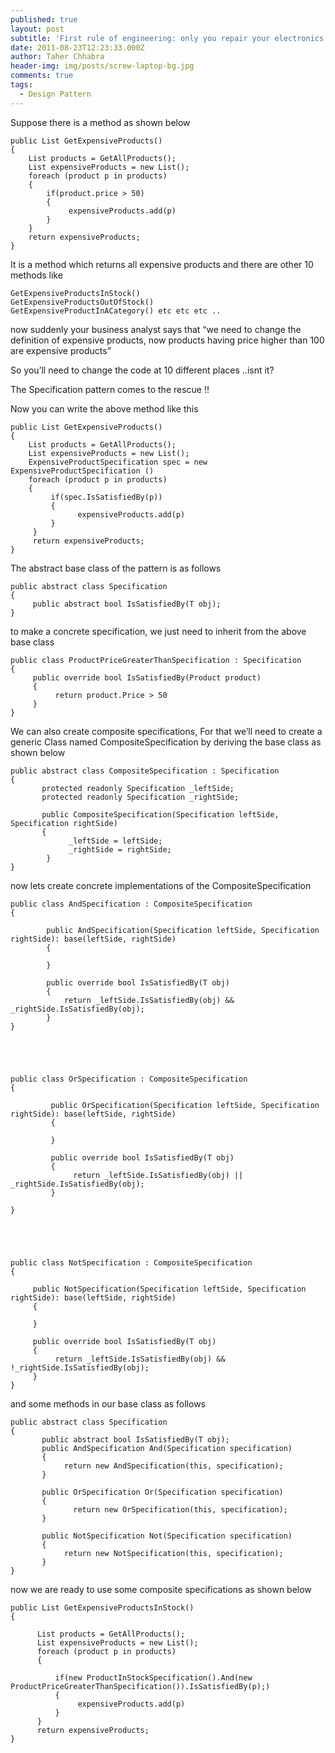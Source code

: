 ```yaml
---
published: true
layout: post
subtitle: 'First rule of engineering: only you repair your electronics!'
date: 2011-08-23T12:23:33.000Z
author: Taher Chhabra
header-img: img/posts/screw-laptop-bg.jpg
comments: true
tags:
  - Design Pattern
---
```

Suppose there is a method as shown below

 

    public List GetExpensiveProducts()
    {
        List products = GetAllProducts();
        List expensiveProducts = new List();
        foreach (product p in products)
        {
            if(product.price > 50)
            {
                 expensiveProducts.add(p)
            }
        }
        return expensiveProducts;
    }

It is a method which returns all expensive products and there are other 10 methods like

    GetExpensiveProductsInStock()
    GetExpensiveProductsOutOfStock()
    GetExpensiveProductInACategory() etc etc etc ..

now suddenly your business analyst says that “we need to change the definition of expensive products, now products having price higher than 100 are expensive products”

So you’ll need to change the code at 10 different places ..isnt it?

The Specification pattern comes to the rescue !!

Now you can write the above method like this

 

    public List GetExpensiveProducts()
    {
        List products = GetAllProducts();
        List expensiveProducts = new List();
        ExpensiveProductSpecification spec = new ExpensiveProductSpecification ()
        foreach (product p in products)
        {
             if(spec.IsSatisfiedBy(p))
             {
                   expensiveProducts.add(p)
             }
         }
         return expensiveProducts;
    }


The abstract base class of the pattern is as follows


    public abstract class Specification
    {
         public abstract bool IsSatisfiedBy(T obj);
    }

to make a concrete specification, we just need to inherit from the above base class

    public class ProductPriceGreaterThanSpecification : Specification
    {
         public override bool IsSatisfiedBy(Product product)
         {
              return product.Price > 50
         }
    }


We can also create composite specifications, For that we’ll need to create a generic Class named CompositeSpecification by deriving the base class as shown below


    public abstract class CompositeSpecification : Specification
    {
           protected readonly Specification _leftSide;
           protected readonly Specification _rightSide;

           public CompositeSpecification(Specification leftSide, Specification rightSide)
           {
                 _leftSide = leftSide;
                 _rightSide = rightSide;
            }
    }



now lets create concrete implementations of the CompositeSpecification

    public class AndSpecification : CompositeSpecification
    {

            public AndSpecification(Specification leftSide, Specification rightSide): base(leftSide, rightSide)
            {

            }

            public override bool IsSatisfiedBy(T obj)
            {
                return _leftSide.IsSatisfiedBy(obj) && _rightSide.IsSatisfiedBy(obj);
            }
    }





    public class OrSpecification : CompositeSpecification
    {

             public OrSpecification(Specification leftSide, Specification rightSide): base(leftSide, rightSide)
             {

             }

             public override bool IsSatisfiedBy(T obj)
             {
                  return _leftSide.IsSatisfiedBy(obj) || _rightSide.IsSatisfiedBy(obj);
             }

    }





    public class NotSpecification : CompositeSpecification
    {

         public NotSpecification(Specification leftSide, Specification rightSide): base(leftSide, rightSide)
         {

         }

         public override bool IsSatisfiedBy(T obj)
         {
              return _leftSide.IsSatisfiedBy(obj) && !_rightSide.IsSatisfiedBy(obj);
         }
    }   



and some methods in our base class as follows


    public abstract class Specification
    {
           public abstract bool IsSatisfiedBy(T obj);
           public AndSpecification And(Specification specification)
           {
                return new AndSpecification(this, specification);
           }

           public OrSpecification Or(Specification specification)
           {
                  return new OrSpecification(this, specification);
           }

           public NotSpecification Not(Specification specification)
           {
                return new NotSpecification(this, specification);
           }
    }




now we are ready to use some composite specifications as shown below

    public List GetExpensiveProductsInStock()
    {

          List products = GetAllProducts();
          List expensiveProducts = new List();
          foreach (product p in products)
          {

              if(new ProductInStockSpecification().And(new ProductPriceGreaterThanSpecification()).IsSatisfiedBy(p);)
              {
                   expensiveProducts.add(p)
              }
          }
          return expensiveProducts;
    }
